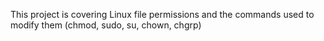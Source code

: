 This project is covering Linux file permissions and the commands used to modify them (chmod, sudo, su, chown, chgrp)